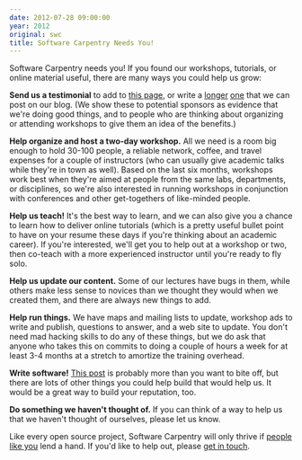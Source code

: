 ```yaml
---
date: 2012-07-28 09:00:00
year: 2012
original: swc
title: Software Carpentry Needs You!
---
```

<p>Software Carpentry needs you! If you found our workshops, tutorials, or online material useful, there are many ways you could help us grow:</p>
<p><strong>Send us a testimonial</strong> to add to <a href="{{site.baseurl}}/testimonials/">this page</a>, or write a <a href="{{site.baseurl}}/blog/2012/04/three-years-later.html">longer</a> <a href="{{site.baseurl}}/blog/2012/06/we-get-mail.html">one</a> that we can post on our blog. (We show these to potential sponsors as evidence that we're doing good things, and to people who are thinking about organizing or attending workshops to give them an idea of the benefits.)</p>
<p><strong>Help organize and host a two-day workshop.</strong> All we need is a room big enough to hold 30-100 people, a reliable network, coffee, and travel expenses for a couple of instructors (who can usually give academic talks while they're in town as well). Based on the last six months, workshops work best when they're aimed at people from the same labs, departments, or disciplines, so we're also interested in running workshops in conjunction with conferences and other get-togethers of like-minded people.</p>
<p><strong>Help us teach!</strong> It's the best way to learn, and we can also give you a chance to learn how to deliver online tutorials (which is a pretty useful bullet point to have on your resume these days if you're thinking about an academic career). If you're interested, we'll get you to help out at a workshop or two, then co-teach with a more experienced instructor until you're ready to fly solo.</p>
<p><strong>Help us update our content.</strong> Some of our lectures have bugs in them, while others make less sense to novices than we thought they would when we created them, and there are always new things to add.</p>
<p><strong>Help run things.</strong> We have maps and mailing lists to update, workshop ads to write and publish, questions to answer, and a web site to update. You don't need mad hacking skills to do any of these things, but we do ask that anyone who takes this on commits to doing a couple of hours a week for at least 3-4 months at a stretch to amortize the training overhead.</p>
<p><strong>Write software!</strong> <a href="{{site.baseurl}}/blog/2012/07/ipython-notebook-towtruck-etherpad-slide-drive-win.html">This post</a> is probably more than you want to bite off, but there are lots of other things you could help build that would help us. It would be a great way to build your reputation, too.</p>
<p><strong>Do something we haven't thought of.</strong> If you can think of a way to help us that we haven't thought of ourselves, please let us know.</p>
<p>Like every open source project, Software Carpentry will only thrive if <a href="http://third-bit.com/blog/archives/4216.html">people like you</a> lend a hand. If you'd like to help out, please <a href="mailto:{{site.contact}}">get in touch</a>.</p>
